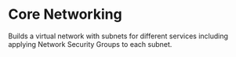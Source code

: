 # Core Networking
Builds a virtual network with subnets for different services including applying Network Security Groups to each subnet.